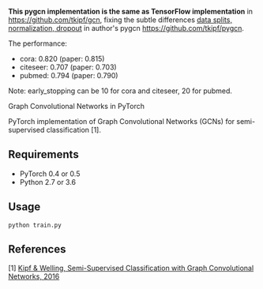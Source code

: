 **This pygcn implementation is the same as TensorFlow implementation** in https://github.com/tkipf/gcn, fixing the subtle differences [data splits, normalization, dropout](https://github.com/tkipf/pygcn/issues/20) in author's pygcn https://github.com/tkipf/pygcn.

The performance:
- cora: 0.820 (paper: 0.815)
- citeseer: 0.707 (paper: 0.703)
- pubmed: 0.794 (paper: 0.790)

Note: early_stopping can be 10 for cora and citeseer, 20 for pubmed.

Graph Convolutional Networks in PyTorch

PyTorch implementation of Graph Convolutional Networks (GCNs) for semi-supervised classification [1].

## Requirements

  * PyTorch 0.4 or 0.5
  * Python 2.7 or 3.6

## Usage

```python train.py```

## References

[1] [Kipf & Welling, Semi-Supervised Classification with Graph Convolutional Networks, 2016](https://arxiv.org/abs/1609.02907)
